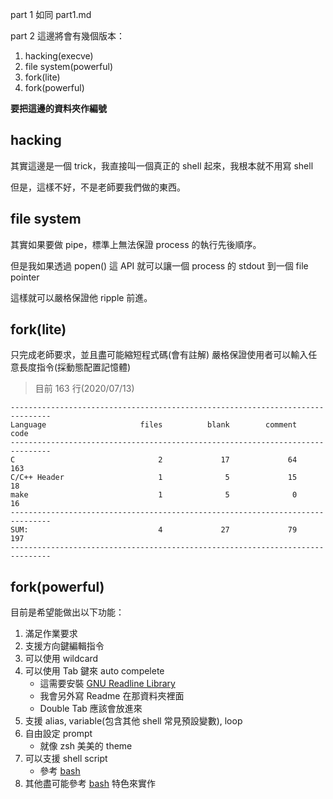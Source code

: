 part 1 如同 part1.md

part 2 這邊將會有幾個版本：

1. hacking(execve)
2. file system(powerful)
3. fork(lite)
4. fork(powerful)

**要把這邊的資料夾作編號**

## hacking
其實這邊是一個 trick，我直接叫一個真正的 shell 起來，我根本就不用寫 shell

但是，這樣不好，不是老師要我們做的東西。

## file system
其實如果要做 pipe，標準上無法保證 process 的執行先後順序。

但是我如果透過 popen() 這 API 就可以讓一個 process 的 stdout 到一個 file pointer

這樣就可以嚴格保證他 ripple 前進。

## fork(lite)
只完成老師要求，並且盡可能縮短程式碼(會有註解)
嚴格保證使用者可以輸入任意長度指令(採動態配置記憶體)
> 目前 163 行(2020/07/13)
```
-------------------------------------------------------------------------------
Language                     files          blank        comment           code
-------------------------------------------------------------------------------
C                                2             17             64            163
C/C++ Header                     1              5             15             18
make                             1              5              0             16
-------------------------------------------------------------------------------
SUM:                             4             27             79            197
-------------------------------------------------------------------------------
```

## fork(powerful)
目前是希望能做出以下功能：

1. 滿足作業要求
2. 支援方向鍵編輯指令
3. 可以使用 wildcard
4. 可以使用 Tab 鍵來 auto compelete
    * 這需要安裝 [GNU Readline Library](https://tiswww.case.edu/php/chet/readline/rltop.html)
    * 我會另外寫 Readme 在那資料夾裡面
    * Double Tab 應該會放進來
5. 支援 alias, variable(包含其他 shell 常見預設變數), loop
6. 自由設定 prompt
    * 就像 zsh 美美的 theme
7. 可以支援 shell script
    * 參考 [bash](https://www.gnu.org/software/bash/manual/bash.html)
8. 其他盡可能參考 [bash](https://www.gnu.org/software/bash/manual/bash.html) 特色來實作
